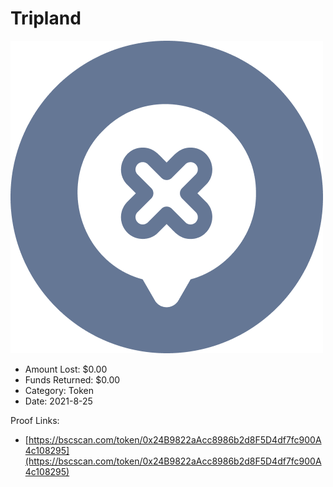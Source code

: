 # Tripland
![Tripland](/rektimages/Tripland.png)
- Amount Lost: $0.00
- Funds Returned: $0.00
- Category: Token
- Date: 2021-8-25



Proof Links:
- [https://bscscan.com/token/0x24B9822aAcc8986b2d8F5D4df7fc900A4c108295](https://bscscan.com/token/0x24B9822aAcc8986b2d8F5D4df7fc900A4c108295)


